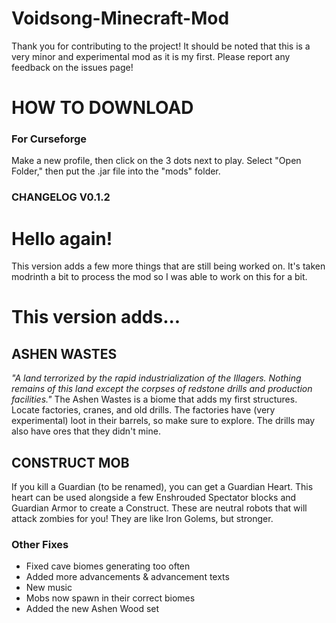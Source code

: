 # Voidsong-Minecraft-Mod
Thank you for contributing to the project!
It should be noted that this is a very minor
and experimental mod as it is my first. Please
report any feedback on the issues page!

# HOW TO DOWNLOAD
### For Curseforge
Make a new profile, then click on the 3 dots next to play. Select "Open Folder," then put the .jar file into the "mods" folder.

### CHANGELOG V0.1.2
# Hello again!
This version adds a few more things that are still being worked on. It's taken modrinth a bit to process the mod so I was able to work on this for a bit.

# This version adds...
## ASHEN WASTES
_"A land terrorized by the rapid industrialization of the Illagers. Nothing remains of this land except the corpses of redstone drills and production facilities."_
The Ashen Wastes is a biome that adds my first structures. Locate factories, cranes, and old drills. The factories have (very experimental) loot in their barrels, so make sure to explore. The drills may also have ores that they didn't mine.
## CONSTRUCT MOB
If you kill a Guardian (to be renamed), you can get a Guardian Heart. This heart can be used alongside a few Enshrouded Spectator blocks and Guardian Armor to create a Construct. These are neutral robots that will attack zombies for you! They are like Iron Golems, but stronger.
### Other Fixes
- Fixed cave biomes generating too often
- Added more advancements & advancement texts
- New music
- Mobs now spawn in their correct biomes
- Added the new Ashen Wood set
